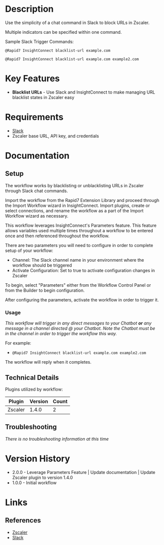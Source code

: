 # Description

Use the simplicity of a chat command in Slack to block URLs in Zscaler.

Multiple indicators can be specified within one command.

Sample Slack Trigger Commands:

`@Rapid7 InsightConnect blacklist-url example.com`

`@Rapid7 InsightConnect blacklist-url example.com example2.com`

# Key Features

* **Blacklist URLs** - Use Slack and InsightConnect to make managing URL blacklist states in Zscaler easy

# Requirements

* [Slack](https://insightconnect.help.rapid7.com/docs/chatops-step)
* Zscaler base URL, API key, and credentials

# Documentation

## Setup

The workflow works by blacklisting or unblacklisting URLs in Zscaler through Slack chat commands.

Import the workflow from the Rapid7 Extension Library and proceed through the Import Workflow wizard in InsightConnect. Import plugins, create or select connections, and rename the workflow as a part of the Import Workflow wizard as necessary.

This workflow leverages InsightConnect's Parameters feature. This feature allows variables used multiple times throughout a workflow to be entered once and then referenced throughout the workflow.

There are two parameters you will need to configure in order to complete setup of your workflow:

* Channel: The Slack channel name in your environment where the workflow should be triggered
* Activate Configuration: Set to true to activate configuration changes in Zscaler

To begin, select "Parameters" either from the Workflow Control Panel or from the Builder to begin configuration.

After configuring the parameters, activate the workflow in order to trigger it.

### Usage

*This workflow will trigger in any direct messages to your Chatbot **or** any message in a channel directed @ your Chatbot. Note the Chatbot must be in the channel in order to trigger the workflow this way.*

For example:
* `@Rapid7 InsightConnect blacklist-url example.com example2.com`

The workflow will reply when it completes.

## Technical Details

Plugins utilized by workflow:

|Plugin|Version|Count|
|----|----|--------|
|Zscaler|1.4.0|2|

## Troubleshooting

_There is no troubleshooting information at this time_

# Version History

* 2.0.0 - Leverage Parameters Feature | Update documentation | Update Zscaler plugin to version 1.4.0
* 1.0.0 - Initial workflow

# Links

## References

* [Zscaler](https://www.zscaler.com/)
* [Slack](https://slack.com)

